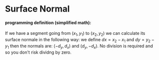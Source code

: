 # Surface Normal
#### programming definition (simplified math):
If we have a segment going from ($x_1,y_1$) to ($x_2,y_2$) we can calculate its surface normale in the following way:
we define $dx = x_2-x_1$ and $dy = y_2-y_1$ then the normals are: 
($-d_y,d_x$) and ($d_y,-d_x$).
No division is required and so you don't risk dividng by zero.